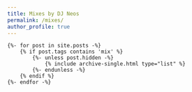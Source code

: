 ```yaml
---
title: Mixes by DJ Neos
permalink: /mixes/
author_profile: true
---
```


<div class="entries-{{ entries_layout }}">

    {%- for post in site.posts -%}
        {% if post.tags contains 'mix' %}
            {%- unless post.hidden -%}
                {% include archive-single.html type="list" %}
            {%- endunless -%}
        {% endif %}
    {%- endfor -%}

</div>
